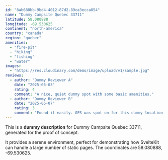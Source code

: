 ```yaml
---
id: "8ab688bb-9bd4-4012-87d2-89ca3ecca854"
name: "Dummy Campsite Quebec 33711"
latitude: 58.080888
longitude: -69.530625
continent: "north-america"
country: "canada"
region: "quebec"
amenities:
  - "fire-pit"
  - "hiking"
  - "fishing"
  - "water"
images:
  - "https://res.cloudinary.com/demo/image/upload/v1/sample.jpg"
reviews:
  - author: "Dummy Reviewer A"
    date: "2025-05-03"
    rating: 4
    comment: "A nice, quiet dummy spot with some basic amenities."
  - author: "Dummy Reviewer B"
    date: "2025-05-07"
    rating: 3
    comment: "Found it easily. GPS was spot on for this dummy location."
---
```


This is a **dummy description** for Dummy Campsite Quebec 33711, generated for the proof of concept.

It provides a serene environment, perfect for demonstrating how SvelteKit can handle a large number of static pages. The coordinates are 58.080888, -69.530625.
